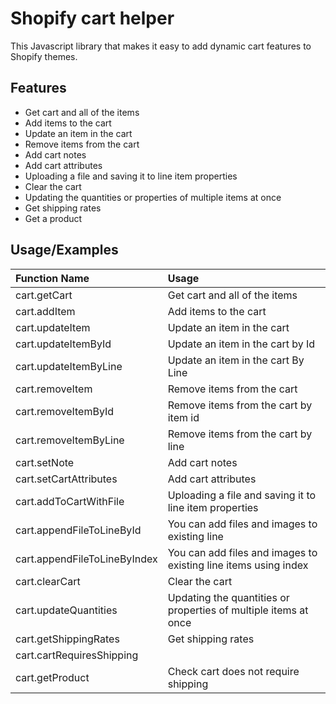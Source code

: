 # Shopify cart helper

This Javascript library that makes it easy to add dynamic cart features to Shopify themes.


## Features

- Get cart and all of the items
- Add items to the cart
- Update an item in the cart
- Remove items from the cart
- Add cart notes
- Add cart attributes
- Uploading a file and saving it to line item properties
- Clear the cart
- Updating the quantities or properties of multiple items at once
- Get shipping rates
- Get a product

## Usage/Examples

| Function Name | Usage |
| :---         |     :---      |
| cart.getCart | Get cart and all of the items |
| cart.addItem | Add items to the cart |
| cart.updateItem | Update an item in the cart |
| cart.updateItemById | Update an item in the cart by Id |
| cart.updateItemByLine | Update an item in the cart By Line |
| cart.removeItem | Remove items from the cart |
| cart.removeItemById | Remove items from the cart by item id |
| cart.removeItemByLine | Remove items from the cart by line |
| cart.setNote | Add cart notes |
| cart.setCartAttributes | Add cart attributes |
| cart.addToCartWithFile | Uploading a file and saving it to line item properties |
| cart.appendFileToLineById | You can add files and images to existing line |
| cart.appendFileToLineByIndex | You can add files and images to existing line items using index |
| cart.clearCart | Clear the cart |
| cart.updateQuantities | Updating the quantities or properties of multiple items at once |
| cart.getShippingRates | Get shipping rates |
| cart.cartRequiresShipping |  |
| cart.getProduct | Check cart does not require shipping |
